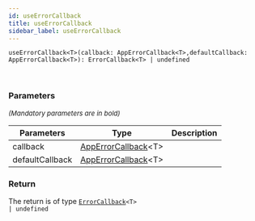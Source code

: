 ```yaml
---
id: useErrorCallback
title: useErrorCallback
sidebar_label: useErrorCallback
---
```


```tsx
useErrorCallback<T>(callback: AppErrorCallback<T>,defaultCallback: AppErrorCallback<T>): ErrorCallback<T> | undefined
```
<br/>



### Parameters

<font size="2"><i>(Mandatory parameters are in bold)</i></font>

| Parameters | Type | Description |
| --------- | ---- | ----------- |
| callback | [AppErrorCallback](/framework-api/types/AppErrorCallback.md)<T\> |  |
| defaultCallback | [AppErrorCallback](/framework-api/types/AppErrorCallback.md)<T\> |  |


### Return



The return is of type <code>[ErrorCallback](/framework-api/types/ErrorCallback.md)<T\> | undefined</code>